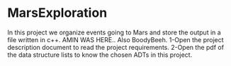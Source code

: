 # MarsExploration
In this project we organize events going to Mars and store the output in a file written in c++.
AMIN WAS HERE..
Also BoodyBeeh.
1-Open the project description document to read the project requirements.
2-Open the pdf of the data structure lists to know the chosen ADTs in this project.
